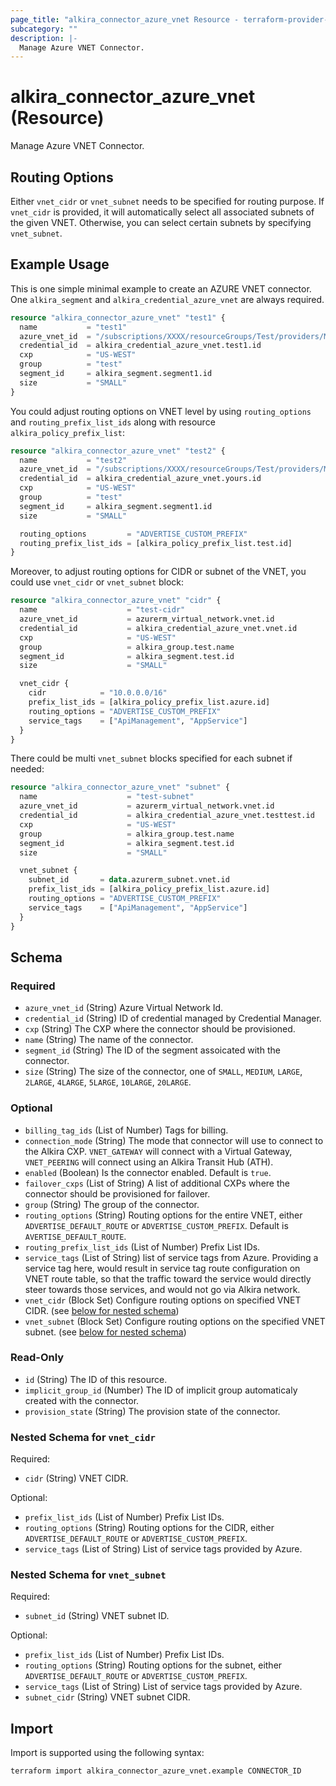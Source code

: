 ```yaml
---
page_title: "alkira_connector_azure_vnet Resource - terraform-provider-alkira"
subcategory: ""
description: |-
  Manage Azure VNET Connector.
---
```


# alkira_connector_azure_vnet (Resource)

Manage Azure VNET Connector.

## Routing Options

Either `vnet_cidr` or `vnet_subnet` needs to be specified for routing
purpose.  If `vnet_cidr` is provided, it will automatically select all
associated subnets of the given VNET. Otherwise, you can select
certain subnets by specifying `vnet_subnet`.

## Example Usage

This is one simple minimal example to create an AZURE VNET
connector. One `alkira_segment` and `alkira_credential_azure_vnet` are
always required.

```terraform
resource "alkira_connector_azure_vnet" "test1" {
  name           = "test1"
  azure_vnet_id  = "/subscriptions/XXXX/resourceGroups/Test/providers/Microsoft.Network/virtualNetworks/test1"
  credential_id  = alkira_credential_azure_vnet.test1.id
  cxp            = "US-WEST"
  group          = "test"
  segment_id     = alkira_segment.segment1.id
  size           = "SMALL"
}
```

You could adjust routing options on VNET level by using
`routing_options` and `routing_prefix_list_ids` along with resource
`alkira_policy_prefix_list`:

```terraform
resource "alkira_connector_azure_vnet" "test2" {
  name           = "test2"
  azure_vnet_id  = "/subscriptions/XXXX/resourceGroups/Test/providers/Microsoft.Network/virtualNetworks/test-vnet2"
  credential_id  = alkira_credential_azure_vnet.yours.id
  cxp            = "US-WEST"
  group          = "test"
  segment_id     = alkira_segment.segment1.id
  size           = "SMALL"

  routing_options         = "ADVERTISE_CUSTOM_PREFIX"
  routing_prefix_list_ids = [alkira_policy_prefix_list.test.id]
}
```

Moreover, to adjust routing options for CIDR or subnet of the VNET,
you could use `vnet_cidr` or `vnet_subnet` block:

```terraform
resource "alkira_connector_azure_vnet" "cidr" {
  name                    = "test-cidr"
  azure_vnet_id           = azurerm_virtual_network.vnet.id
  credential_id           = alkira_credential_azure_vnet.vnet.id
  cxp                     = "US-WEST"
  group                   = alkira_group.test.name
  segment_id              = alkira_segment.test.id
  size                    = "SMALL"

  vnet_cidr {
    cidr            = "10.0.0.0/16"
    prefix_list_ids = [alkira_policy_prefix_list.azure.id]
    routing_options = "ADVERTISE_CUSTOM_PREFIX"
    service_tags    = ["ApiManagement", "AppService"]
  }
}
```

There could be multi `vnet_subnet` blocks specified for each subnet if
needed:

```terraform
resource "alkira_connector_azure_vnet" "subnet" {
  name                    = "test-subnet"
  azure_vnet_id           = azurerm_virtual_network.vnet.id
  credential_id           = alkira_credential_azure_vnet.testtest.id
  cxp                     = "US-WEST"
  group                   = alkira_group.test.name
  segment_id              = alkira_segment.test.id
  size                    = "SMALL"

  vnet_subnet {
    subnet_id       = data.azurerm_subnet.vnet.id
    prefix_list_ids = [alkira_policy_prefix_list.azure.id]
    routing_options = "ADVERTISE_CUSTOM_PREFIX"
    service_tags    = ["ApiManagement", "AppService"]
  }
}
```

<!-- schema generated by tfplugindocs -->
## Schema

### Required

- `azure_vnet_id` (String) Azure Virtual Network Id.
- `credential_id` (String) ID of credential managed by Credential Manager.
- `cxp` (String) The CXP where the connector should be provisioned.
- `name` (String) The name of the connector.
- `segment_id` (String) The ID of the segment assoicated with the connector.
- `size` (String) The size of the connector, one of `SMALL`, `MEDIUM`, `LARGE`, `2LARGE`, `4LARGE`, `5LARGE`, `10LARGE`, `20LARGE`.

### Optional

- `billing_tag_ids` (List of Number) Tags for billing.
- `connection_mode` (String) The mode that connector will use to connect to the Alkira CXP. `VNET_GATEWAY` will connect with a Virtual Gateway, `VNET_PEERING` will connect using an Alkira Transit Hub (ATH).
- `enabled` (Boolean) Is the connector enabled. Default is `true`.
- `failover_cxps` (List of String) A list of additional CXPs where the connector should be provisioned for failover.
- `group` (String) The group of the connector.
- `routing_options` (String) Routing options for the entire VNET, either `ADVERTISE_DEFAULT_ROUTE` or `ADVERTISE_CUSTOM_PREFIX`. Default is `AVERTISE_DEFAULT_ROUTE`.
- `routing_prefix_list_ids` (List of Number) Prefix List IDs.
- `service_tags` (List of String) list of service tags from Azure. Providing a service tag here, would result in service tag route configuration on VNET route table, so that the traffic toward the service would directly steer towards those services, and would not go via Alkira network.
- `vnet_cidr` (Block Set) Configure routing options on specified VNET CIDR. (see [below for nested schema](#nestedblock--vnet_cidr))
- `vnet_subnet` (Block Set) Configure routing options on the specified VNET subnet. (see [below for nested schema](#nestedblock--vnet_subnet))

### Read-Only

- `id` (String) The ID of this resource.
- `implicit_group_id` (Number) The ID of implicit group automaticaly created with the connector.
- `provision_state` (String) The provision state of the connector.

<a id="nestedblock--vnet_cidr"></a>
### Nested Schema for `vnet_cidr`

Required:

- `cidr` (String) VNET CIDR.

Optional:

- `prefix_list_ids` (List of Number) Prefix List IDs.
- `routing_options` (String) Routing options for the CIDR, either `ADVERTISE_DEFAULT_ROUTE` or `ADVERTISE_CUSTOM_PREFIX`.
- `service_tags` (List of String) List of service tags provided by Azure.


<a id="nestedblock--vnet_subnet"></a>
### Nested Schema for `vnet_subnet`

Required:

- `subnet_id` (String) VNET subnet ID.

Optional:

- `prefix_list_ids` (List of Number) Prefix List IDs.
- `routing_options` (String) Routing options for the subnet, either `ADVERTISE_DEFAULT_ROUTE` or `ADVERTISE_CUSTOM_PREFIX`.
- `service_tags` (List of String) List of service tags provided by Azure.
- `subnet_cidr` (String) VNET subnet CIDR.

## Import

Import is supported using the following syntax:

```shell
terraform import alkira_connector_azure_vnet.example CONNECTOR_ID
```
